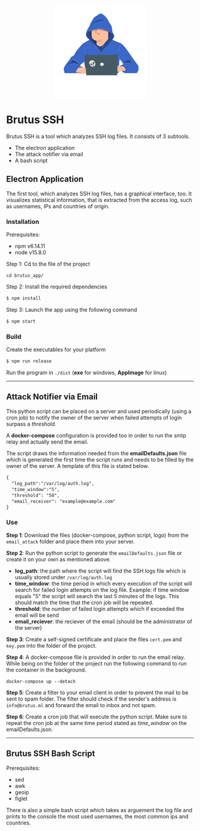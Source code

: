<p align="center">
  <img src="./brutus_app/public/logo-mini.png">
</p>

# Brutus SSH

Brutus SSH is a tool which analyzes SSH log files. It consists of 3 subtools.

- The electron application
- The attack notifier via email
- A bash script

## Electron Application

The first tool, which analyzes SSH log files, has a graphical interface, too. It visualizes statistical information, that is extracted from the access log, such as usernames, IPs and countries of origin.

### Installation

Prerequisites:

- npm v6.14.11
- node v15.8.0

Step 1:
Cd to the file of the project

```
cd brutus_app/
```

Step 2:
Install the required dependencies

```sh
$ npm install
```

Step 3:
Launch the app using the following command

```sh
$ npm start
```

### Build

Create the executables for your platform

```sh
$ npm run release
```

Run the program in `./dist` (**exe** for windows, **AppImage** for linux)

<hr />

## Attack Notifier via Email

This python script can be placed on a server and used periodically (using a cron job) to notify the owner of the server when failed attempts of login surpass a _threshold_.

A **docker-compose** configuration is provided too in order to run the smtp relay and actually send the email.

The script draws the information needed from the **emailDefaults.json** file which is generated the first time the script runs and needs to be filled by the owner of the server. A template of this file is stated below.

```
{
  "log_path":"/var/log/auth.log",
  "time_window":"5",
  "threshold": "50",
  "email_receiver": "example@example.com"
}
```

### Use

**Step 1**: Download the files (docker-compose, python script, logo) from the `email_attack` folder and place them into your server.

**Step 2**: Run the python script to generate the `emailDefaults.json` file or create it on your own as mentioned above.

- **log_path**: the path where the script will find the SSH logs file which is usually stored under `/var/log/auth.log`
- **time_window**: the time period in which every execution of the script will search for failed login attempts on the log file. Example: if time window equals "5" the script will search the last 5 minutes of the logs. This should match the time that the cron job will be repeated.
- **threshold**: the number of failed login attempts which if
  exceeded the email will be send
- **email_reciever**: the reciever of the email (should be the administrator of the server)

**Step 3**: Create a self-signed certificate and place the files `cert.pem` and `key.pem` into the folder of the project.

**Step 4**: A docker-compose file is provided in order to run the email relay. While being on the folder of the project run the following command to run the container in the background.

```
docker-compose up --detach
```

**Step 5**: Create a filter to your email client in order to prevent the mail to be sent to spam folder. The filter should check if the sender's address is `info@brutus.ml` and forward the email to inbox and not spam.

**Step 6**: Create a cron job that will execute the python script. Make sure to repeat the cron job at the same time period stated as _time_window_ on the emailDefaults.json.

<hr />

## Brutus SSH Bash Script

Prerequisites:

- sed
- awk
- geoip
- figlet

There is also a simple bash script which takes as arguement the log file and prints to the console the most used usernames, the most common ips and countries.
